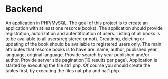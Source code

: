 # Backend
An application in PHP/MySQL.
The goal of this project is to create an application with at least one resorce(books). The application should provide registration, autorization and autentification of users. Listing of all books is to be avaliable to all users(registered or not). Creatinng, deleting or updating of the book should be available to registered users only. The main attributes that resorce books is to have are: name, author, published year, language, original language. Provide search by year published and/or author. Provide server side pagination(10 results per page).
Application is started by executing the file str1.php. Of course you should create the tables first, by executing the files nat.php and nat1.php.
